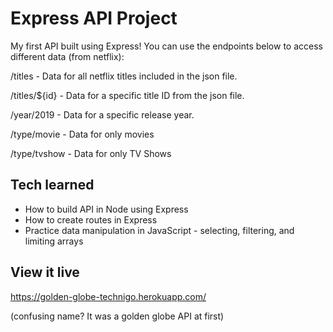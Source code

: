 # Express API Project

My first API built using Express! You can use the endpoints below to access different data (from netflix):

/titles - Data for all netflix titles included in the json file.

/titles/${id} - Data for a specific title ID from the json file. 

/year/2019 - Data for a specific release year. 

/type/movie - Data for only movies

/type/tvshow - Data for only TV Shows

## Tech learned

- How to build API in Node using Express
- How to create routes in Express
- Practice data manipulation in JavaScript - selecting, filtering, and limiting arrays

## View it live

https://golden-globe-technigo.herokuapp.com/

(confusing name? It was a golden globe API at first)

